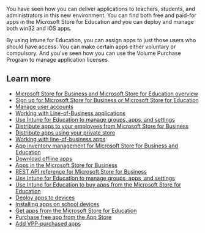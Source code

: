 You have seen how you can deliver applications to teachers, students, and administrators in this new environment. You can find both free and paid-for apps in the Microsoft Store for Education and you can deploy and manage both win32 and iOS apps.

By using Intune for Education, you can assign apps to just those users who should have access. You can make certain apps either voluntary or compulsory.  And you've seen how you can use the Volume Purchase Program to manage application licenses.

## Learn more

- [Microsoft Store for Business and Microsoft Store for Education overview](/microsoft-store/microsoft-store-for-business-overview#:~:text=Designed%20for%20organizations%2C%20Microsoft%20Store%20for%20Business%20and,select%20markets%20to%20Windows%2010%20devices%20in%20volume.)
- [Sign up for Microsoft Store for Business or Microsoft Store for Education](/microsoft-store/sign-up-microsoft-store-for-business)
- [Manage user accounts](/microsoft-store/manage-users-and-groups-microsoft-store-for-business)
- [Working with Line-of-Business applications](/microsoft-store/working-with-line-of-business-apps)
- [Use Intune for Education to manage groups, apps, and settings](/microsoft-365/education/deploy/use-intune-for-education#:~:text=Use%20Intune%20for%20Education%20to%20manage%20groups%2C%20apps%2C,...%204%20Install%20apps%20for%20all%20users.%20)
- [Distribute apps to your employees from Microsoft Store for Business](/microsoft-store/distribute-apps-to-your-employees-microsoft-store-for-business)
- [Distribute apps using your private store](/microsoft-store/distribute-apps-from-your-private-store)
- [Working with line-of-business apps](/microsoft-store/working-with-line-of-business-apps)
- [App inventory management for Microsoft Store for Business and Education](/microsoft-store/app-inventory-management-microsoft-store-for-business#private-store-availability)
- [Download offline apps](/microsoft-store/distribute-offline-apps)
- [Apps in the Microsoft Store for Business](/microsoft-store/apps-in-microsoft-store-for-business#licensing-model)
- [REST API reference for Microsoft Store for Business](/windows/client-management/mdm/rest-api-reference-windows-store-for-business)
- [Use Intune for Education to manage groups, apps, and settings](/microsoft-365/education/deploy/use-intune-for-education)
- [Use Intune for Education to buy apps from the Microsoft Store for Education](/microsoft-365/education/deploy/use-intune-for-education#add-apps-bought-from-microsoft-store-for-education)
- [Deploy apps to devices](/microsoft-365/managed-desktop/get-started/deploy-apps)
- [Installing apps on school devices](/intune-education/assign-apps#:~:text=From%20the%20Intune%20for%20Education%20dashboard%2C%20click%20Groups.,or%20more%20apps%20to%20deploy%20to%20your%20group.)
- [Get apps from the Microsoft Store for Education](/intune-education/acquire-store-apps)
- [Purchase free app from the App Store](/intune-education/add-apps-ios)
- [Add VPP-purchased apps](/intune-education/add-vpp-apps-ios)

